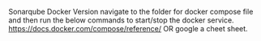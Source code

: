 Sonarqube Docker Version
navigate to the folder for docker compose file and then run the below commands to start/stop the docker service.
https://docs.docker.com/compose/reference/  OR  google a cheet sheet.
